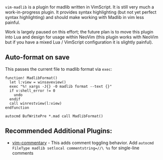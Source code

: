 `vim-madlib` is a plugin for madlib written in VimScript. It is still very much a work-in-progress plugin. It provides syntax highlighting (but not yet perfect syntax highlighting) and should make working with Madlib in vim less painful.

Work is largely paused on this effort; the future plan is to move this plugin into Lua and design for usage within NeoVim (this plugin works with NeoVim but if you have a mixed Lua / VimScript configuration it is slightly painful).

## Auto-format on save

This passes the current file to madlib format via `exec`:

```vimscript
function! MadlibFormat()
  let l:view = winsaveview()
  exec "%! xargs -J{} -0 madlib format --text {}"
  if v:shell_error != 0
    undo
  endif
  call winrestview(l:view)
endfunction

autocmd BufWritePre *.mad call MadlibFormat()
```

## Recommended Additional Plugins:

* [vim-commentary](https://github.com/tpope/vim-commentary) - This adds comment toggling behavior. Add `autocmd FileType madlib setlocal commentstring=//\ %s` for single-line comments
